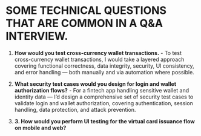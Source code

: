 # SOME TECHNICAL QUESTIONS THAT ARE COMMON IN A Q&A INTERVIEW.

1. **How would you test cross-currency wallet transactions.**
        - To test cross-currency wallet transactions,
         I would take a layered approach covering functional correctness, data integrity, security, UI consistency, and error handling — both manually and via automation where possible.

2. **What security test cases would you design for login and wallet authorization flows?**
        - For a fintech app handling sensitive wallet and identity data — I’d design a comprehensive set of security test cases to validate login and wallet authorization, covering authentication, 
        session handling, data protection, and attack prevention.

3. **3. How would you perform UI testing for the virtual card issuance flow on mobile and web?**
